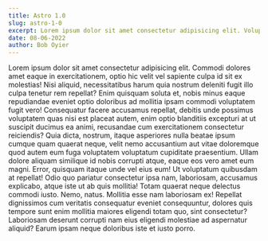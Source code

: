 ```yaml
---
title: Astro 1.0
slug: astro-1-0
excerpt: Lorem ipsum dolor sit amet consectetur adipisicing elit. Voluptates exercitationem error saepe labore unde. Molestiae suscipit neque voluptatem facere. Placeat sapiente rem iste quae. Deserunt, voluptate error. Neque, inventore beatae?
date: 08-06-2022
author: Bob Oyier
---
```


Lorem ipsum dolor sit amet consectetur adipisicing elit. Commodi dolores amet eaque in exercitationem, optio hic velit vel sapiente culpa id sit ex molestias! Nisi aliquid, necessitatibus harum quia nostrum deleniti fugit illo culpa tenetur rem repellat? Enim quisquam soluta et, nobis minus eaque repudiandae eveniet optio doloribus ad mollitia ipsam commodi voluptatem fugit vero! Consequatur facere accusamus repellat, debitis unde possimus voluptatem quas nisi est placeat autem, enim optio blanditiis excepturi at ut suscipit ducimus ea animi, recusandae cum exercitationem consectetur reiciendis? Quia dicta, nostrum, itaque asperiores nulla beatae ipsum cumque quam quaerat neque, velit nemo accusantium aut vitae doloremque quod autem eum fuga voluptatem voluptatum cupiditate praesentium. Ullam dolore aliquam similique id nobis corrupti atque, eaque eos vero amet eum magni. Error, quisquam itaque unde vel eius eum! Ut voluptatum quibusdam at repellat! Odio quo pariatur consectetur ipsa nam, laboriosam, accusamus explicabo, atque iste ut ab quis mollitia! Totam quaerat neque delectus commodi iusto. Nemo, natus. Mollitia esse nam laboriosam ex! Repellat dignissimos cum veritatis consequatur eveniet consequuntur, dolores quis tempore sunt enim mollitia maiores eligendi totam quo, sint consectetur? Laboriosam deserunt corrupti nam eius eligendi molestiae ad aspernatur aliquid? Earum ipsam neque doloribus iste et iusto porro.